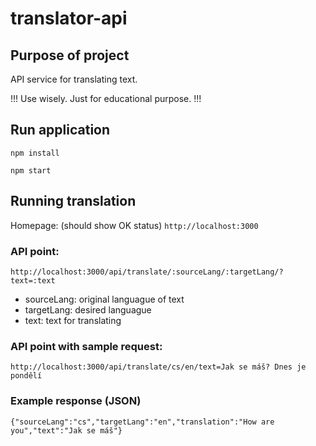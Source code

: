 # translator-api

## Purpose of project

API service for translating text.

!!! Use wisely. Just for educational purpose. !!!

## Run application

`npm install`

`npm start`

## Running translation

Homepage: (should show OK status)
`http://localhost:3000`

### API point:

`http://localhost:3000/api/translate/:sourceLang/:targetLang/?text=:text`

- sourceLang: original languague of text
- targetLang: desired languague
- text: text for translating

### API point with sample request:
`http://localhost:3000/api/translate/cs/en/text=Jak se máš? Dnes je pondělí`

### Example response (JSON)

`{"sourceLang":"cs","targetLang":"en","translation":"How are you","text":"Jak se máš"}`
